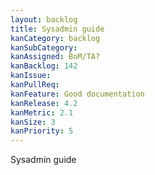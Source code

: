 ```yaml
---
layout: backlog
title: Sysadmin guide
kanCategory: backlog
kanSubCategory:
kanAssigned: BoM/TA?
kanBacklog: 142
kanIssue:
kanPullReq:
kanFeature: Good documentation
kanRelease: 4.2
kanMetric: 2.1
kanSize: 3
kanPriority: 5
---
```

Sysadmin guide

